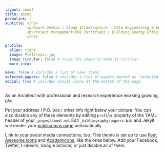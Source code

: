 ```yaml
---
layout: about
title: about
permalink: /
subtitle: </h3>
          <p>Azure DevOps | Cloud Ifrastructure | Data Engineering & Analytics<p>
          <p>Project management(PMI certified) | Building Energy Efficiency Consultation<P>
          </h3>

profile:
  align: right
  image: Profilepic.jpg
  image_circular: false # crops the image to make it circular
  more_info: 

news: false # includes a list of news items
selected_papers: false # includes a list of papers marked as "selected={true}"
social: true # includes social icons at the bottom of the page
---
```


As an Architect with professional and research experience working growing, gks

Put your address / P.O. box / other info right below your picture. You can also disable any of these elements by editing `profile` property of the YAML header of your `_pages/about.md`. Edit `_bibliography/papers.bib` and Jekyll will render your [publications page](/al-folio/publications/) automatically.

Link to your social media connections, too. This theme is set up to use [Font Awesome icons](https://fontawesome.com/) and [Academicons](https://jpswalsh.github.io/academicons/), like the ones below. Add your Facebook, Twitter, LinkedIn, Google Scholar, or just disable all of them.
